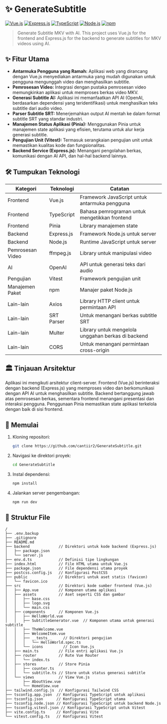 # ✨ GenerateSubtitle

[![Vue.js](https://img.shields.io/badge/Vue-2.7.14-green.svg)](https://vuejs.org/)
[![Express.js](https://img.shields.io/badge/Express.js-4.18.2-blue.svg)](https://expressjs.com/)
[![TypeScript](https://img.shields.io/badge/TypeScript-5.7.3-blue.svg)](https://www.typescriptlang.org/)
[![Node.js](https://img.shields.io/badge/Node.js-v18+-brightgreen.svg)](https://nodejs.org/)
[![npm](https://img.shields.io/badge/npm-latest-blue.svg)](https://www.npmjs.com/)


> Generate Subtitle MKV with AI. This project uses Vue.js for the frontend and Express.js for the backend to generate subtitles for MKV videos using AI.

## ✨ Fitur Utama

* **Antarmuka Pengguna yang Ramah:**  Aplikasi web yang dirancang dengan Vue.js menyediakan antarmuka yang mudah digunakan untuk pengguna mengunggah video dan menghasilkan subtitle.
* **Pemrosesan Video:**  Integrasi dengan pustaka pemrosesan video memungkinkan aplikasi untuk memproses berkas video MKV.
* **Generasi Subtitle AI:**  Aplikasi ini memanfaatkan API AI (OpenAI, berdasarkan dependensi yang teridentifikasi) untuk menghasilkan teks subtitle dari audio video.
* **Parser Subtitle SRT:**  Menerjemahkan output AI mentah ke dalam format subtitle SRT yang standar industri.
* **Manajemen Status Aplikasi (Pinia):**  Menggunakan Pinia untuk manajemen state aplikasi yang efisien, terutama untuk alur kerja generasi subtitle.
* **Pengujian Unit (Vitest):**  Termasuk serangkaian pengujian unit untuk memastikan kualitas kode dan fungsionalitas.
* **Backend Service (Express.js):** Menangani pengolahan berkas, komunikasi dengan AI API, dan hal-hal backend lainnya.


## 🛠️ Tumpukan Teknologi

| Kategori         | Teknologi      | Catatan                                          |
|-----------------|-----------------|-------------------------------------------------|
| Frontend         | Vue.js          | Framework JavaScript untuk antarmuka pengguna       |
| Frontend         | TypeScript      | Bahasa pemrograman untuk mengetikkan frontend      |
| Frontend         | Pinia           | Library manajemen state                               |
| Backend          | Express.js      | Framework Node.js untuk server                 |
| Backend          | Node.js         | Runtime JavaScript untuk server                     |
| Pemrosesan Video | ffmpeg.js       | Library untuk manipulasi video                    |
| AI               | OpenAI          | API untuk generasi teks dari audio                  |
| Pengujian        | Vitest          | Framework pengujian unit                             |
| Manajemen Paket  | npm             | Manajer paket Node.js                               |
| Lain-lain       | Axios            | Library HTTP client untuk permintaan API             |
| Lain-lain       | SRT Parser      | Untuk menangani berkas subtitle SRT               |
| Lain-lain        | Multer          | Library untuk mengelola unggahan berkas di backend    |
| Lain-lain        | CORS            | Untuk menangani permintaan cross-origin              |


## 🏛️ Tinjauan Arsitektur

Aplikasi ini mengikuti arsitektur client-server.  Frontend (Vue.js) berinteraksi dengan backend (Express.js) yang memproses video dan berkomunikasi dengan API AI untuk menghasilkan subtitle.  Backend bertanggung jawab atas pemrosesan berkas,  sementara frontend menangani presentasi dan interaksi pengguna.  Penggunaan Pinia memastikan state aplikasi terkelola dengan baik di sisi frontend.


## 🚀 Memulai

1. Kloning repositori:
   ```bash
   git clone https://github.com/cantiir2/GenerateSubtitle.git
   ```
2. Navigasi ke direktori proyek:
   ```bash
   cd GenerateSubtitle
   ```
3. Instal dependensi:
   ```bash
   npm install
   ```
4. Jalankan server pengembangan:
   ```bash
   npm run dev
   ```


## 📂 Struktur File

```
/
├── .env.backup
├── .gitignore
├── README.md
├── backend             // Direktori untuk kode backend (Express.js)
│   ├── package.json
│   └── server.js
├── env.d.ts            // Definisi tipe lingkungan
├── index.html          // File HTML utama untuk Vue.js
├── package.json        // File dependensi utama proyek
├── postcss.config.js   // Konfigurasi PostCSS
├── public              // Direktori untuk aset statis (favicon)
│   └── favicon.ico
├── src                 // Direktori kode sumber frontend (Vue.js)
│   ├── App.vue         // Komponen utama aplikasi
│   ├── assets          // Aset seperti CSS dan gambar
│   │   ├── base.css
│   │   ├── logo.svg
│   │   └── main.css
│   ├── components      // Komponen Vue.js
│   │   ├── HelloWorld.vue
│   │   ├── SubtitleGenerator.vue  // Komponen utama untuk generasi subtitle
│   │   ├── TheWelcome.vue
│   │   ├── WelcomeItem.vue
│   │   ├── __tests__     // Direktori pengujian
│   │   │   └── HelloWorld.spec.ts
│   │   └── icons         // Icon Vue.js
│   ├── main.ts         // File entri aplikasi Vue.js
│   ├── router          // Rute Vue Router
│   │   └── index.ts
│   ├── stores          // Store Pinia
│   │   ├── counter.ts
│   │   └── subtitle.ts // Store untuk status generasi subtitle
│   └── views           // View Vue.js
│       ├── AboutView.vue
│       └── HomeView.vue
├── tailwind.config.js  // Konfigurasi Tailwind CSS
├── tsconfig.app.json  // Konfigurasi TypeScript untuk aplikasi
├── tsconfig.json      // Konfigurasi TypeScript utama
├── tsconfig.node.json // Konfigurasi TypeScript untuk backend Node.js
├── tsconfig.vitest.json // Konfigurasi TypeScript untuk Vitest
├── vite.config.ts     // Konfigurasi Vite
└── vitest.config.ts   // Konfigurasi Vitest
```


